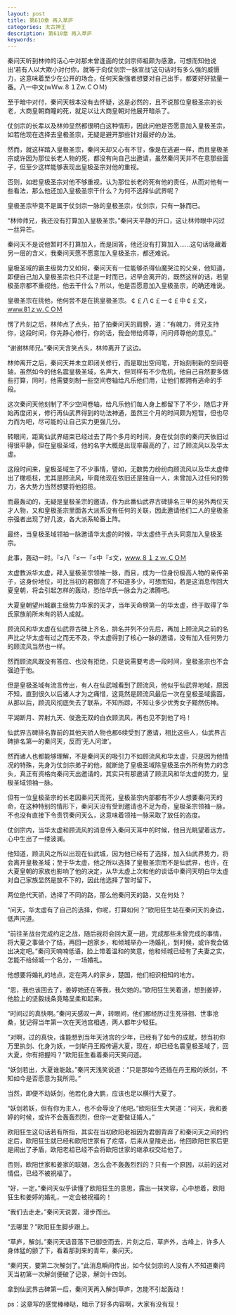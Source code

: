 ```yaml
---
layout: post
title: 第610章 再入草庐
categories: 太古神王
description: 第610章 再入草庐
keywords:
---
```


秦问天听到林帅的话心中对那未曾逢面的仗剑宗师祖颇为感激，可想而知他说出‘若有人以大欺小对付你，就等于向仗剑宗一脉宣战’这句话时有多么强的威慑力，这意味着至少在公开的场合，任何天象强者想要对自己出手，都要好好掂量一番。八一中文(wＷw.８１Zw.ＣＯＭ)

至于暗中对付，秦问天根本没有去怀疑，这是必然的，且不说那位皇极圣宗的长老，大商皇朝商瞳的死，就足以让大商皇朝对他展开暗杀了。

仗剑宗的长辈以及林帅显然都很明白这种情形，因此问他是否愿意加入皇极圣宗，如若他现在选择去皇极圣宗，无疑是避开那些针对最好的办法。

然而，就这样踏入皇极圣宗，秦问天却又心有不甘，像是在逃避一样，而且皇极圣宗或许因为那位长老人物的死，都没有向自己出邀请，虽然秦问天并不在意那些面子，但至少这样能够表现出皇极圣宗对他的重视。

否则，如若皇极圣宗对他不够重视，认为那位长老的死有他的责任，从而对他有一些看法，那么他还加入皇极圣宗干什么？为何不选择仙武界呢？

皇极圣宗毕竟不是属于仗剑宗一脉的皇极圣宗，仗剑宗，只有一脉而已。

“林帅师兄，我还没有打算加入皇极圣宗。”秦问天平静的开口，这让林帅眼中闪过一丝异芒。

秦问天不是说他暂时不打算加入，而是回答，他还没有打算加入……这句话隐藏着另一层的含义，我秦问天愿不愿意加入皇极圣宗，都还难说。

皇极圣域的霸主级势力又如何，秦问天有一位能够杀得仙魔哭泣的父亲，他知道，即便自己加入皇极圣宗也只不过是一时而已，迟早会离开的，既然这样的话，若皇极圣宗都不重视他，他去干什么？所以，他是否愿意加入皇极圣宗，的确还难说。

皇极圣宗在挑他，他何尝不是在挑皇极圣宗。￠￡八￠￡一￠￡中￠￡文，www.81ｚｗ.ＣＯＭ

愣了片刻之后，林帅点了点头，拍了拍秦问天的肩膀，道：“有魄力，师兄支持你，这段时间，你先静心修行，你的话，我会带给师尊，问问师尊他的意见。”

“谢谢林师兄。”秦问天含笑点头，林帅离开了这边。

林帅离开之后，秦问天并未立即闭关修行，而是取出空间笔，开始刻制新的空间卷轴，虽然如今的他名震皇极圣域，名声大，但同样有不少危机，他自己自然要多做些打算，同时，他需要刻制一些空间卷轴给凡乐他们用，让他们都拥有逃命的手段。

这次秦问天他刻制了不少空间卷轴，给凡乐他们每人身上都留下了不少，随后才开始再度闭关，修行再仙武界得到的功法神通，虽然三个月的时间颇为短暂，但也尽力而为吧，尽可能的让自己实力更强几分。

转眼间，距离仙武界结束已经过去了两个多月的时间，身在仗剑宗的秦问天依旧过得很平静，但在皇极圣域，他的名字大概是出现率最高的了，过了顾流风以及华太虚。

这段时间来，皇极圣域生了不少事情，譬如，无数势力纷纷向顾流风以及华太虚伸出了橄榄枝，尤其是顾流风，毕竟他现在依旧还是独自一人，未曾加入过任何的势力，各大势力当然想要将他招揽。

而最轰动的，无疑是皇极圣宗的邀请，作为此番仙武界古碑排名三甲的另外两位天才人物，又和皇极圣宗里面各大派系没有任何的关联，因此邀请他们二人的皇极圣宗强者出现了好几波，各大派系轮番上阵。

最终，当皇极圣域领袖一脉邀请华太虚的时候，华太虚终于点头同意加入皇极圣宗。

此事，轰动一时。『≤八『≤一『≤中『≤文，www.８１ｚｗ.ＣＯＭ

太虚教派华太虚，拜入皇极圣宗领袖一脉，而且，成为一位身份极高人物的亲传弟子，这身份地位，可比当初的君御高了不知道多少，可想而知，若是这消息传回大夏皇朝，将会引起怎样的轰动，恐怕华氏一脉会为之沸腾吧。

大夏皇朝望州城霸主级势力华家的天才，当年天命榜第一的华太虚，终于取得了华氏家族前所未有的骄人成就。

顾流风和华太虚在仙武界古碑上齐名，排名并列不分先后，再加上顾流风之前的名声比之华太虚有过之而无不及，华太虚得到了核心一脉的邀请，没有加入任何势力的顾流风当然也一样。

然而顾流风既没有答应、也没有拒绝，只是说需要考虑一段时间，皇极圣宗也不会强迫于他。

但是皇极圣域有流言传出，有人在仙武城看到了顾流风，他似乎仙武界地域，原因不知，直到很久以后诸人才为之痛惜，这竟然是顾流风最后一次在皇极圣域露面，从那以后，顾流风彻底失去了联系，不知所踪，不知让多少优秀女子黯然伤神。

平湖断月、羿射九天、俊逸无双的白衣顾流风，再也见不到他了吗！

仙武界古碑排名靠前的其他天骄人物也都6续受到了邀请，相比这些人，仙武界古碑排名第一的秦问天，反而‘无人问津’。

然而诸人也都能够理解，不是秦问天的吸引力不如顾流风和华太虚，只是因为他情况的特殊，先身为仗剑宗弟子的他，就断绝了皇极圣域除皇极圣宗外所有势力的念头，真正有资格向秦问天出邀请的，其实只有那邀请了顾流风和华太虚的势力，皇极圣域领袖一脉。

但有一位皇极圣宗的长老因秦问天而死，皇极圣宗内部都有不少人想要秦问天的命，在这种特别的情形下，秦问天没有受到邀请也不足为奇，皇极圣宗领袖一脉，不也没有直接下令责罚秦问天么，这意味着领袖一脉采取了放任的态度。

仗剑宗内，当华太虚和顾流风的消息传入秦问天耳中的时候，他目光眺望着远方，心中生出了一缕波澜。

他知道，顾流风之所以出现在仙武城，因为他已经有了选择，加入仙武界势力，将会离开皇极圣域；至于华太虚，他之所以选择了皇极圣宗而不是仙武界，也许，在大夏皇朝的家族也影响了他的决定，从华太虚上次和他的谈话中秦问天明白华太虚对自己家族显然是放不下的，因此他选择了暂时留下。

两位绝代天骄，选择了不同的路，那么他秦问天的路，又在何处？

“问天，华太虚有了自己的选择，你呢，打算如何？”欧阳狂生站在秦问天的身边，低声问道。

“前往圣战台完成约定之战，随后我将会回大夏一趟，完成那些未曾完成的事情，将大夏之事做个了结，再回一趟家乡，和倾城举办一场婚礼，到时候，或许我会做出决定吧。”秦问天喃喃低语，脸上带着温和的笑意，他和倾城已经有了夫妻之实，怎能不给倾城一个名分，一场婚礼。

他想要将婚礼的地点，定在两人的家乡，楚国，他们相识相知的地方。

“恩，我也该回去了，姜婷她还在等我，我欠她的。”欧阳狂生笑着道，想到姜婷，他脸上的坚毅线条竟略显柔和起来。

“时间过的真快啊。”秦问天感叹一声，转眼间，他们都经历过生死徘徊、世事沧桑，犹记得当年第一次在天池宫相遇，两人都年少轻狂。

“对啊，过的真快，谁能想到当年天池宫的少年，已经有了如今的成就，想当初你万里执剑、化身为妖，一剑斩丹王殿传遍大夏，现在，却已经名震皇极圣域了，回大夏，你有把握吗？”欧阳狂生看着秦问天笑问道。

“妖剑若出，大夏谁能敌。”秦问天浅笑说道：“只是那如今还插在丹王殿的妖剑，不知如今是否愿意为我所用。”

当然，即便不动妖剑，他若化身大鹏，应该也足以横行大夏了。

“妖剑若妖，但有你为主人，也不会辱没了他吧。”欧阳狂生大笑道：“问天，我和姜婷的时候，或许不会轰轰烈烈，但你一定要做证婚人。”

欧阳狂生这句话若有所指，其实在当初欧阳老祖因为君御背弃了和秦问天之间的约定后，欧阳狂生就已经和欧阳世家有了疙瘩，后来从皇陵走出，他回欧阳世家后更是闹出了矛盾，欧阳老祖已经不会将欧阳世家的继承权交给他了。

否则，欧阳世家和姜家的联姻，怎么会不轰轰烈烈的？只有一个原因，以前的这对情侣，已经不被祝福了。

“好，一定。”秦问天似乎读懂了欧阳狂生的意思，露出一抹笑容，心中想着，欧阳狂生和姜婷的婚礼，一定会被祝福的！

“我们去走走。”秦问天说罢，漫步而出。

“去哪里？”欧阳狂生脚步跟上。

“草庐，解剑。”秦问天话音落下已御空而去，片刻之后，草庐外，古峰上，许多人身体猛的颤了下，看着那到来的青年，秦问天。

“秦问天，要第二次解剑了。”此消息瞬间传出，如今仗剑宗的人没有人不知道秦问天当初第一次解剑便破了记录，解剑十四剑。

拿到仙武界古碑第一后，秦问天再入解剑草庐，怎能不引起轰动！

ps：这章写的感觉棒棒哒，暗示了好多内容啊，大家有没有现！
